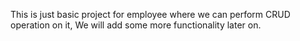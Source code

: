 This is just basic project for employee where we can perform CRUD operation on it,
We will add some more functionality later on.
